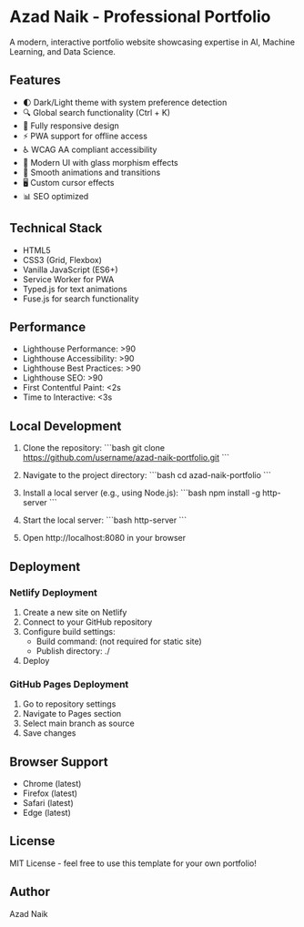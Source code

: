 # Azad Naik - Professional Portfolio

A modern, interactive portfolio website showcasing expertise in AI, Machine Learning, and Data Science.

## Features

- 🌓 Dark/Light theme with system preference detection
- 🔍 Global search functionality (Ctrl + K)
- 📱 Fully responsive design
- ⚡ PWA support for offline access
- ♿ WCAG AA compliant accessibility
- 🎨 Modern UI with glass morphism effects
- 🔄 Smooth animations and transitions
- 🖥️ Custom cursor effects
- 📊 SEO optimized

## Technical Stack

- HTML5
- CSS3 (Grid, Flexbox)
- Vanilla JavaScript (ES6+)
- Service Worker for PWA
- Typed.js for text animations
- Fuse.js for search functionality

## Performance

- Lighthouse Performance: >90
- Lighthouse Accessibility: >90
- Lighthouse Best Practices: >90
- Lighthouse SEO: >90
- First Contentful Paint: <2s
- Time to Interactive: <3s

## Local Development

1. Clone the repository:
\`\`\`bash
git clone https://github.com/username/azad-naik-portfolio.git
\`\`\`

2. Navigate to the project directory:
\`\`\`bash
cd azad-naik-portfolio
\`\`\`

3. Install a local server (e.g., using Node.js):
\`\`\`bash
npm install -g http-server
\`\`\`

4. Start the local server:
\`\`\`bash
http-server
\`\`\`

5. Open http://localhost:8080 in your browser

## Deployment

### Netlify Deployment

1. Create a new site on Netlify
2. Connect to your GitHub repository
3. Configure build settings:
   - Build command: (not required for static site)
   - Publish directory: ./
4. Deploy

### GitHub Pages Deployment

1. Go to repository settings
2. Navigate to Pages section
3. Select main branch as source
4. Save changes

## Browser Support

- Chrome (latest)
- Firefox (latest)
- Safari (latest)
- Edge (latest)

## License

MIT License - feel free to use this template for your own portfolio!

## Author

Azad Naik
